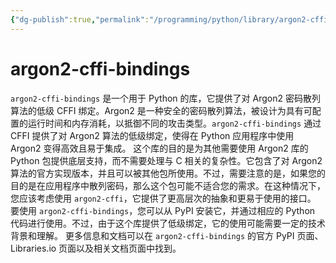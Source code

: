 ```yaml
---
{"dg-publish":true,"permalink":"/programming/python/library/argon2-cffi-bindings/","contentClasses":".content svg {width: 100%; height: auto;}"}
---
```



# argon2-cffi-bindings

`argon2-cffi-bindings` 是一个用于 Python 的库，它提供了对 Argon2 密码散列算法的低级 CFFI 绑定。Argon2 是一种安全的密码散列算法，被设计为具有可配置的运行时间和内存消耗，以抵御不同的攻击类型。`argon2-cffi-bindings` 通过 CFFI 提供了对 Argon2 算法的低级绑定，使得在 Python 应用程序中使用 Argon2 变得高效且易于集成。 这个库的目的是为其他需要使用 Argon2 库的 Python 包提供底层支持，而不需要处理与 C 相关的复杂性。它包含了对 Argon2 算法的官方实现版本，并且可以被其他包所使用。不过，需要注意的是，如果您的目的是在应用程序中散列密码，那么这个包可能不适合您的需求。在这种情况下，您应该考虑使用 `argon2-cffi`，它提供了更高层次的抽象和更易于使用的接口。 要使用 `argon2-cffi-bindings`，您可以从 PyPI 安装它，并通过相应的 Python 代码进行使用。不过，由于这个库提供了低级绑定，它的使用可能需要一定的技术背景和理解。 更多信息和文档可以在 `argon2-cffi-bindings` 的官方 PyPI 页面、Libraries.io 页面以及相关文档页面中找到。